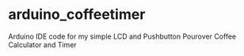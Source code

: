 # arduino_coffeetimer
Arduino IDE code for my simple LCD and Pushbutton Pourover Coffee Calculator and Timer

